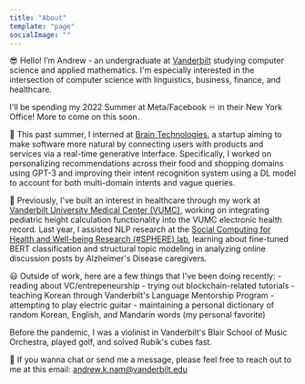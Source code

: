 ```yaml
---
title: "About"
template: "page"
socialImage: ""
---
```


😎 Hello! I’m Andrew - an undergraduate at [Vanderbilt](https://www.vanderbilt.edu) studying computer science and applied mathematics. I'm especially interested in the intersection of computer science with linguistics, business, finance, and healthcare. 

I'll be spending my 2022 Summer at Meta/Facebook ♾ in their New York Office! More to come on this soon.

🧠 This past summer, I interned at [Brain Technologies](https://brain.ai/), a startup aiming to make software more natural by connecting users with products and services via a real-time generative interface. Specifically, I worked on personalizing recommendations across their food and shopping domains using GPT-3 and improving their intent recognition system using a DL model to account for both multi-domain intents and vague queries. 

🏥 Previously, I've built an interest in healthcare through my work at [Vanderbilt University Medical Center (VUMC)](https://www.vumc.org/main/home), working on integrating pediatric height calculation functionality into the VUMC electronic health record. Last year, I assisted NLP research at the [Social Computing for Health and Well-being Research (#SPHERE) lab](https://zjyin.github.io/spherelab/), learning about fine-tuned BERT classification and structural topic modeling in analyzing online discussion posts by Alzheimer's Disease caregivers. 

😃 Outside of work, here are a few things that I've been doing recently:
    - reading about VC/entrepeneurship
    - trying out blockchain-related tutorials 
    - teaching Korean through Vanderbilt's Language Mentorship Program
    - attempting to play electric guitar
    - maintaining a personal dictionary of random Korean, English, and Mandarin words (my personal favorite)

Before the pandemic, I was a violinist in Vanderbilt's Blair School of Music Orchestra, played golf, and solved Rubik's cubes fast.

📨 If you wanna chat or send me a message, please feel free to reach out to me at this email: andrew.k.nam@vanderbilt.edu

